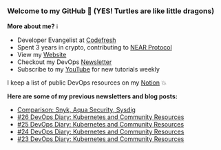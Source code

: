 ### Welcome to my GitHub :turtle: (YES! Turtles are like little dragons)

**More about me?** :information_source:
* Developer Evangelist at [Codefresh](https://codefresh.io/)
* Spent 3 years in crypto, contributing to [NEAR Protocol](https://github.com/near)
* View my [Website](https://anaisurl.com/)
* Checkout my DevOps [Newsletter](https://blog.anaisurl.com/tag/devops)
* Subscribe to my [YouTube](https://www.youtube.com/channel/UCb4mfRT5UWpjoUQRcIE2qOQ) for new tutorials weekly

I keep a list of public DevOps resources on my [Notion](https://devops.anaisurl.com/) :boom:

**Here are some of my previous newsletters and blog posts:**
<!-- BLOG-POST-LIST:START -->
- [Comparison: Snyk, Aqua Security, Sysdig](https://codefresh.io/security-testing/comparison-snyk-aqua-security-sysdig/)
- [#26 DevOps Diary: Kubernetes and Community Resources](https://blog.anaisurl.com/26-devops-diary-kubernetes-and-community-resources/)
- [#25 DevOps Diary: Kubernetes and Community Resources](https://blog.anaisurl.com/25-devops-diary-kubernetes-and-community-resources/)
- [#24 DevOps Diary: Kubernetes and Community Resources](https://blog.anaisurl.com/24-devops-diary-kubernetes-and-community-resources/)
- [#23 DevOps Diary: Kubernetes and Community Resources](https://blog.anaisurl.com/23-devops-diary-kubernetes-and-community-resources/)
<!-- BLOG-POST-LIST:END -->

